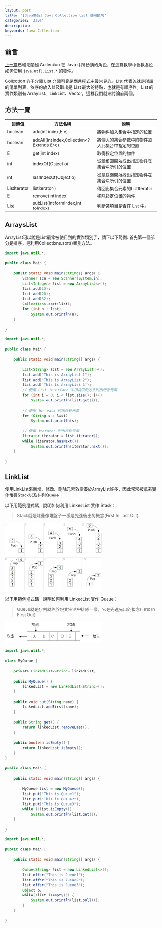 ```yaml
---
layout: post
title: '[Java筆記] Java Collection List 使用技巧'
categories: 'Java'
description:
keywords: Java Collection
---
```


## 前言
[上一篇](https://andy6804tw.github.io/2021/05/13/java-collection-intro/)已經先闡述 Collection 在 Java 中所扮演的角色，在這篇教學中會教各位如何使用 `java.util.List.*` 的物件。

Collection 的子介面 List 介面可算是應用程式中最常見的。List 代表的就是所謂的清單列表，依序的放入以及取出是 List 最大的特點，也就是有順序性。List 的實作類別有 ArrayList、LinkList、Vector，這裡我們就來討論前兩個。

## 方法一覽

|  回傳值 | 方法名稱  |  說明 |
|---|---|---|
| boolean  | add(int index,E e)  | 將物件加入集合中指定的位置  |
| boolean  | addAll(int index,Collection<? Extends E>c)  |  將傳入的集合參數中的物件加入此集合中指定的位置 |
| E  | get(int index)  | 取得指定位置的物件  |
| int  | indexOf(Object o)  | 從最前面開始找出指定物件在集合中所引的位置  |
| int  | lasrIndexOf(Object o)  | 	從最後面開始找出指定物件在集合中所引的位置  |
| ListIterator<E>  | listIterator()  | 傳回此集合元素的ListIterator  |
| E  | remove(int index)  | 移除指定位置的物件  |
| List<E>  | subList(int formIndex,int toIndex)  | 判斷某項目是否在 List<T> 中。  |

## ArraysList
ArrayList可以說是List最常被使用到的實作類別了，請下以下範例:
首先第一個部分是排序，是利用Collections.sort()類別方法。

```java
import java.util.*;

public class Main {

	public static void main(String[] args) {
		Scanner scn = new Scanner(System.in);
		List<Integer> list = new ArrayList<>();
		list.add(15);
		list.add(28);
		list.add(32);
		Collections.sort(list);
		for (int n : list)
			System.out.println(n);
	}

}
```

```java
import java.util.*;

public class Main {

	public static void main(String[] args) {
	  
		List<String> list = new ArrayList<>();
		list.add("This is ArrayList 1");
		list.add("This is ArrayList 2");
		list.add("This is ArrayList 3");
		// 使用 List interface 中所提供的方法列出所有元素
		for (int i = 0; i < list.size(); i++)
			System.out.println(list.get(i));

		// 使用 for each 列出所有元素
		for (String s : list)
			System.out.println(s);

		// 使用 iterator 列出所有元素
		Iterator iterator = list.iterator();
		while (iterator.hasNext())
			System.out.println(iterator.next());
	}

}
```

## LinkList
使用LinkList來新增、修改、刪除元素效率優於ArrayList許多，因此常常被拿來實作堆疊Stack以及佇列Queue

以下用範例程式碼，說明如何利用 LinkedList 實作 Stack：
> Stack就是堆疊像堆盤子一樣是先進後出的概念(First In Last Out)

![](/images/posts/Java/2021/img1100514-1.png)

以下用範例程式碼，說明如何利用 LinkedList 實作 Queue：
> Queue就是佇列就等於現實生活中排隊一樣，它是先進先出的概念(First In First Out)

![](/images/posts/Java/2021/img1100514-2.gif)

```java
import java.util.*;

class MyQueue {

	private LinkedList<String> linkedList;

	public MyQueue() {
		linkedList = new LinkedList<String>();
	}

	public void put(String name) {
		linkedList.addFirst(name);
	}

	public String get() {
		return linkedList.removeLast();
	}

	public boolean isEmpty() {
		return linkedList.isEmpty();
	}
}

public class Main {

	public static void main(String[] args) {

		MyQueue list = new MyQueue();
		list.put("This is Queue1");
		list.put("This is Queue2");
		list.put("This is Queue3");
		while (!list.isEmpty())
			System.out.println(list.get());
	}

}
```

```java
import java.util.*;

public class Main {

	public static void main(String[] args) {

		Queue<String> list = new LinkedList<>(); 
		list.offer("This is Queue1"); 
		list.offer("This is Queue2"); 
        list.offer("This is Queue3"); 
        Object o; 
        while(!list.isEmpty()) { 
            System.out.println(list.poll()); 
        } 
	}

}
```